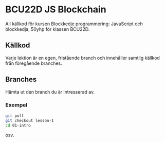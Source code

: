 # BCU22D JS Blockchain

All källkod för kursen Blockkedje programmering: JavaScript och
blockkedja, 50yhp för klassen BCU22D.

## Källkod

Varje lektion är en egen, fristående branch och innehåller samtlig källkod från föregående branches.

## Branches

Hämta ut den branch du är intresserad av.

### Exempel

```zsh
git pull
git checkout lesson-1
cd 01-intro
```

osv.
